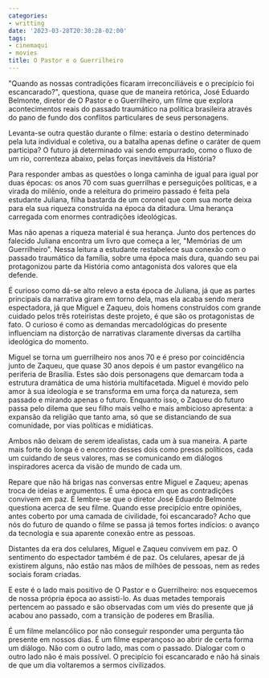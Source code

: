 ```yaml
---
categories:
- writting
date: '2023-03-28T20:30:28-02:00'
tags:
- cinemaqui
- movies
title: O Pastor e o Guerrilheiro
---
```


"Quando as nossas contradições ficaram irreconciliáveis e o precipício foi escancarado?", questiona, quase que de maneira retórica, José Eduardo Belmonte, diretor de O Pastor e o Guerrilheiro, um filme que explora acontecimentos reais do passado traumático na política brasileira através do pano de fundo dos conflitos particulares de seus personagens.

Levanta-se outra questão durante o filme: estaria o destino determinado pela luta individual e coletiva, ou a batalha apenas define o caráter de quem participa? O futuro já determinado vai sendo empurrado, como o fluxo de um rio, correnteza abaixo, pelas forças inevitáveis da História?

Para responder ambas as questões o longa caminha de igual para igual por duas épocas: os anos 70 com suas guerrilhas e perseguições políticas, e a virada do milênio, onde a releitura do primeiro passado é feita pela estudante Juliana, filha bastarda de um coronel que com sua morte deixa para ela sua riqueza construída na época da ditadura. Uma herança carregada com enormes contradições ideológicas.

Mas não apenas a riqueza material é sua herança. Junto dos pertences do falecido Juliana encontra um livro que começa a ler, "Memórias de um Guerrilheiro". Nessa leitura a estudante restabelece sua conexão com o passado traumático da família, sobre uma época mais dura, quando seu pai protagonizou parte da História como antagonista dos valores que ela defende.

É curioso como dá-se alto relevo a esta época de Juliana, já que as partes principais da narrativa giram em torno dela, mas ela acaba sendo mera espectadora, já que Miguel e Zaqueu, dois homens construídos com grande cuidado pelos três roteiristas deste projeto, é que são os protagonistas de fato. O curioso é como as demandas mercadológicas do presente influenciam na distorção de narrativas claramente diversas da cartilha ideológica do momento.

Miguel se torna um guerrilheiro nos anos 70 e é preso por coincidência junto de Zaqueu, que quase 30 anos depois é um pastor evangélico na periferia de Brasília. Estes são dois personagens que demarcam toda a estrutura dramática de uma história multifacetada. Miguel é movido pelo amor à sua ideologia e se transforma em uma força da natureza, sem passado e mirando apenas o futuro. Enquanto isso, o Zaqueu do futuro passa pelo dilema que seu filho mais velho e mais ambicioso apresenta: a expansão da religião que tanto ama, só que se distanciando de sua comunidade, por vias políticas e midiáticas.

Ambos não deixam de serem idealistas, cada um à sua maneira. A parte mais forte do longa é o encontro desses dois como presos políticos, cada um cuidando de seus valores, mas se comunicando em diálogos inspiradores acerca da visão de mundo de cada um.

Repare que não há brigas nas conversas entre Miguel e Zaqueu; apenas troca de ideias e argumentos. É uma época em que as contradições convivem em paz. E lembre-se que o diretor José Eduardo Belmonte questiona acerca de seu filme. Quando esse precipício entre opiniões, antes coberto por uma camada de civilidade, foi escancarado? Acho que nós do futuro de quando o filme se passa já temos fortes indícios: o avanço da tecnologia e sua aparente conexão entre as pessoas.

Distantes da era dos celulares, Miguel e Zaqueu convivem em paz. O sentimento do espectador também é de paz. Os celulares, apesar de já existirem alguns, não estão nas mãos de milhões de pessoas, nem as redes sociais foram criadas.

E este é o lado mais positivo de O Pastor e o Guerrilheiro: nos esquecemos de nossa própria época ao assisti-lo. As duas metades temporais pertencem ao passado e são observadas com um viés do presente que já acabou ano passado, com a transição de poderes em Brasília.

É um filme melancólico por não conseguir responder uma pergunta tão presente em nossos dias. É um filme esperançoso ao abrir de certa forma um diálogo. Não com o outro lado, mas com o passado. Dialogar com o outro lado não é mais possível. O precipício foi escancarado e não há sinais de que um dia voltaremos a sermos civilizados.

